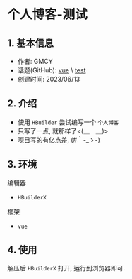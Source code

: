 # 个人博客-测试

## 1. 基本信息

- 作者: GMCY
- 话题(GitHub): [vue](https://github.com/topics/vue) \ [test](https://github.com/topics/test)
- 创建时间: 2023/06/13

## 2. 介绍

- 使用 `HBuilder` 尝试编写一个 `个人博客`
- 只写了一点, 就那样了<(＿　＿)>
- 项目写的有亿点差, (#｀-_ゝ-)

## 3. 环境

编辑器
- `HBuilderX`


框架
- `vue`

## 4. 使用

解压后 `HBuilderX` 打开, 运行到浏览器即可.
